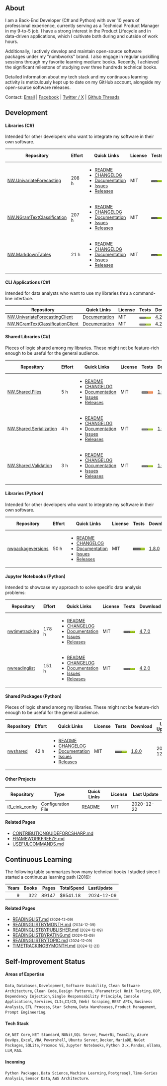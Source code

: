 ## About

I am a Back-End Developer (C# and Python) with over 10 years of professional experience, currently serving as a Technical Product Manager in my 9-to-5 job. I have a strong interest in the Product Lifecycle and in data-driven applications, which I cultivate both during and outside of work hours.

Additionally, I actively develop and maintain open-source software packages under my "numbworks" brand. I also engage in regular upskilling sessions through my favorite learning medium: books. Recently, I achieved the significant milestone of studying over three hundreds technical books.

Detailed information about my tech stack and my continuous learning activity is meticulously kept up to date on my GitHub account, alongside my open-source software releases.

Contact: [Email](mailto:numbworks@gmail.com) | [Facebook](https://www.facebook.com/numbworks) | [Twitter / X](http://www.x.com/numbworks) | [Github Threads](https://github.com/search?q=is%3Aissue+commenter%3Anumbworks&type=issues&s=created&o=desc)

## Development

#### Libraries (C#)

Intended for other developers who want to integrate my software in their own software.

| Repository | Effort | Quick Links | License | Tests | Download | Last Update |
|---|---|---|---|---|---|---|
| [NW.UnivariateForecasting](https://github.com/numbworks/NW.UnivariateForecasting) | 208 h | <ul><li>[README](https://github.com/numbworks/NW.UnivariateForecasting/blob/master/README.md)</li> <li>[CHANGELOG](https://github.com/numbworks/NW.UnivariateForecasting/blob/master/CHANGELOG)</li> <li>[Documentation](https://github.com/numbworks/NW.UnivariateForecasting/blob/main/docs/Documentation-NW.UnivariateForecasting.md)</li> <li>[Issues](https://github.com/numbworks/NW.UnivariateForecasting/issues)</li> <li>[Releases](https://github.com/numbworks/NW.UnivariateForecasting/releases)</li></ul> | MIT | ![codecoverage_library.svg](https://raw.githubusercontent.com/numbworks/NW.UnivariateForecasting/main/codecoverage_library.svg) | [4.2.0](https://www.nuget.org/packages/NW.UnivariateForecasting/4.2.0) | 2024-02-15 |
| [NW.NGramTextClassification](https://github.com/numbworks/NW.NGramTextClassification) | 207 h | <ul><li>[README](https://github.com/numbworks/NW.NGramTextClassification/blob/master/README.md)</li> <li>[CHANGELOG](https://github.com/numbworks/NW.NGramTextClassification/blob/master/CHANGELOG)</li> <li>[Documentation](https://github.com/numbworks/NW.NGramTextClassification/blob/master/docs/Documentation-NW.NGramTextClassification.md)</li> <li>[Issues](https://github.com/numbworks/NW.NGramTextClassification/issues)</li> <li>[Releases](https://github.com/numbworks/NW.NGramTextClassification/releases)</li></ul> | MIT | ![codecoverage.svg](https://raw.githubusercontent.com/numbworks/NW.NGramTextClassification/master/codecoverage_library.svg) | [4.2.0](https://www.nuget.org/packages/NW.NGramTextClassification/4.2.0) | 2024-02-14 |
| [NW.MarkdownTables](https://github.com/numbworks/NW.MarkdownTables) | 21 h | <ul><li>[README](https://github.com/numbworks/NW.MarkdownTables/blob/master/README.md)</li> <li>[CHANGELOG](https://github.com/numbworks/NW.MarkdownTables/blob/master/CHANGELOG)</li> <li>[Documentation](https://github.com/numbworks/NW.MarkdownTables/blob/master/docs/Documentation-NW.MarkdownTables.md)</li> <li>[Issues](https://github.com/numbworks/NW.MarkdownTables/issues)</li> <li>[Releases](https://github.com/numbworks/NW.MarkdownTables/releases)</li></ul> | MIT | ![codecoverage_library.svg](https://raw.githubusercontent.com/numbworks/NW.MarkdownTables/master/codecoverage_library.svg) | [3.0.0](https://www.nuget.org/packages/NW.MarkdownTables/3.0.0) | 2024-01-21 |

#### CLI Applications (C#)

Intended for data analysts who want to use my libraries thru a command-line interface.

| Repository | Quick Links | License | Tests | Download |
|---|---|---|---|---|
| [NW.UnivariateForecastingClient](https://github.com/numbworks/NW.UnivariateForecasting) | [Documentation](https://github.com/numbworks/NW.UnivariateForecasting/blob/master/docs/Documentation-NW.UnivariateForecastingClient.md)| MIT | ![codecoverage_client.svg](https://raw.githubusercontent.com/numbworks/NW.UnivariateForecasting/master/codecoverage_client.svg) | [4.2.0](https://github.com/numbworks/NW.UnivariateForecasting/releases/tag/v4.2.0) |
| [NW.NGramTextClassificationClient](https://github.com/numbworks/NW.NGramTextClassification) | [Documentation](https://github.com/numbworks/NW.NGramTextClassification/blob/master/docs/Documentation-NW.NGramTextClassificationClient.md)| MIT | ![codecoverage_client.svg](https://raw.githubusercontent.com/numbworks/NW.NGramTextClassification/master/codecoverage_client.svg) | [4.2.0](https://github.com/numbworks/NW.NGramTextClassification/releases/tag/v4.2.0) |

#### Shared Libraries (C#)

Pieces of logic shared among my libraries. These might not be feature-rich enough to be useful for the general audience.

| Repository | Effort | Quick Links | License | Tests | Download | Last Update |
|---|---|---|---|---|---|---|
| [NW.Shared.Files](https://github.com/numbworks/NW.Shared.Files) | 5 h | <ul><li>[README](https://github.com/numbworks/NW.Shared.Files/blob/master/README.md)</li> <li>[CHANGELOG](https://github.com/numbworks/NW.Shared.Files/blob/master/CHANGELOG)</li> <li>[Documentation](https://github.com/numbworks/NW.Shared.Files/blob/master/docs/Documentation-NW.Shared.Files.md)</li> <li>[Issues](https://github.com/numbworks/NW.Shared.Files/issues)</li> <li>[Releases](https://github.com/numbworks/NW.Shared.Files/releases)</li></ul> | MIT | ![codecoverage_library.svg](https://raw.githubusercontent.com/numbworks/NW.Shared.Files/master/codecoverage_library.svg) | [1.0.0](https://www.nuget.org/packages/NW.Shared.Files/1.0.0) | 2024-02-11 |
| [NW.Shared.Serialization](https://github.com/numbworks/NW.Shared.Serialization) | 4 h | <ul><li>[README](https://github.com/numbworks/NW.Shared.Serialization/blob/master/README.md)</li> <li>[CHANGELOG](https://github.com/numbworks/NW.Shared.Serialization/blob/master/CHANGELOG)</li> <li>[Documentation](https://github.com/numbworks/NW.Shared.Serialization/blob/master/docs/Documentation-NW.Shared.Serialization.md)</li> <li>[Issues](https://github.com/numbworks/NW.Shared.Serialization/issues)</li> <li>[Releases](https://github.com/numbworks/NW.Shared.Serialization/releases)</li></ul> | MIT | ![codecoverage_library.svg](https://raw.githubusercontent.com/numbworks/NW.Shared.Serialization/master/codecoverage_library.svg) | [1.0.0](https://www.nuget.org/packages/NW.Shared.Serialization/1.0.0) | 2024-02-13 |
| [NW.Shared.Validation](https://github.com/numbworks/NW.Shared.Validation) | 3 h | <ul><li>[README](https://github.com/numbworks/NW.Shared.Validation/blob/master/README.md)</li> <li>[CHANGELOG](https://github.com/numbworks/NW.Shared.Validation/blob/master/CHANGELOG)</li> <li>[Documentation](https://github.com/numbworks/NW.Shared.Validation/blob/master/docs/Documentation-NW.Shared.Validation.md)</li> <li>[Issues](https://github.com/numbworks/NW.Shared.Validation/issues)</li> <li>[Releases](https://github.com/numbworks/NW.Shared.Validation/releases)</li></ul> | MIT | ![codecoverage_library.svg](https://raw.githubusercontent.com/numbworks/NW.Shared.Validation/master/codecoverage_library.svg) | [1.0.0](https://www.nuget.org/packages/NW.Shared.Validation/1.0.0) | 2024-02-10 |

#### Libraries (Python)

Intended for other developers who want to integrate my software in their own software.

| Repository | Effort | Quick Links | License | Tests | Download | Last Update |
|---|---|---|---|---|---|---|
| [nwpackageversions](https://github.com/numbworks/nwpackageversions) | 50 h | <ul><li>[README](https://github.com/numbworks/nwpackageversions/blob/master/README.md)</li> <li>[CHANGELOG](https://github.com/numbworks/nwpackageversions/blob/master/CHANGELOG)</li> <li>[Documentation](https://github.com/numbworks/nwpackageversions/blob/master/docs/docs-nwpackageversions.md)</li> <li>[Issues](https://github.com/numbworks/nwpackageversions/issues)</li> <li>[Releases](https://github.com/numbworks/nwpackageversions/releases)</li></ul> | MIT | ![codecoverage.svg](https://raw.githubusercontent.com/numbworks/nwpackageversions/master/codecoverage.svg) | [1.8.0](https://github.com/numbworks/nwpackageversions/releases/tag/v1.8.0) | 2024-12-01 |

#### Jupyter Notebooks (Python)

Intended to showcase my approach to solve specific data analysis problems: 

| Repository | Effort | Quick Links | License | Tests | Download | Last Update |
|---|---|---|---|---|---|---|
| [nwtimetracking](https://github.com/numbworks/nwtimetracking) | 178 h | <ul><li>[README](https://github.com/numbworks/nwtimetracking/blob/master/README.md)</li> <li>[CHANGELOG](https://github.com/numbworks/nwtimetracking/blob/master/CHANGELOG)</li> <li>[Documentation](https://github.com/numbworks/nwtimetracking/blob/master/docs/docs-nwtimetracking.md)</li> <li>[Issues](https://github.com/numbworks/nwtimetracking/issues)</li> <li>[Releases](https://github.com/numbworks/nwtimetracking/releases)</li></ul> | MIT | ![codecoverage.svg](https://raw.githubusercontent.com/numbworks/nwtimetracking/master/codecoverage.svg) | [4.7.0](https://github.com/numbworks/nwtimetracking/releases/tag/v4.7.0) | 2024-12-24 |
| [nwreadinglist](https://github.com/numbworks/nwreadinglist) | 151 h | <ul><li>[README](https://github.com/numbworks/nwreadinglist/blob/master/README.md)</li> <li>[CHANGELOG](https://github.com/numbworks/nwreadinglist/blob/master/CHANGELOG)</li> <li>[Documentation](https://github.com/numbworks/nwreadinglist/blob/master/docs/docs-nwreadinglist.md)</li> <li>[Issues](https://github.com/numbworks/nwreadinglist/issues)</li> <li>[Releases](https://github.com/numbworks/nwreadinglist/releases)</li></ul> | MIT | ![codecoverage.svg](https://raw.githubusercontent.com/numbworks/nwreadinglist/master/codecoverage.svg) | [4.2.0](https://github.com/numbworks/nwreadinglist/releases/tag/v4.2.0) | 2024-12-09 |

#### Shared Packages (Python)

Pieces of logic shared among my libraries. These might not be feature-rich enough to be useful for the general audience.

| Repository | Effort | Quick Links | License | Tests | Download | Last Update |
|---|---|---|---|---|---|---|
| [nwshared](https://github.com/numbworks/nwshared) | 42 h | <ul><li>[README](https://github.com/numbworks/nwshared/blob/master/README.md)</li> <li>[CHANGELOG](https://github.com/numbworks/nwshared/blob/master/CHANGELOG)</li> <li>[Documentation](https://github.com/numbworks/nwshared/blob/master/docs/docs-nwshared.md)</li> <li>[Issues](https://github.com/numbworks/nwshared/issues)</li> <li>[Releases](https://github.com/numbworks/nwshared/releases)</li></ul> | MIT | ![codecoverage.svg](https://raw.githubusercontent.com/numbworks/nwshared/master/codecoverage.svg) | [1.8.0](https://github.com/numbworks/nwshared/releases/tag/v1.8.0) | 2024-12-01 |

#### Other Projects

| Repository | Type | Quick Links | License | Last Update |
|---|---|---|---|---|
| [i3_eink_config](https://github.com/numbworks/i3_eink_config) | Configuration File | [README](https://github.com/numbworks/i3_eink_config/blob/master/README.md) | MIT | 2020-12-22 |

#### Related Pages

- [CONTRIBUTIONGUIDEFORCSHARP.md](CONTRIBUTIONGUIDEFORCSHARP.md)
- [FRAMEWORKFREEZE.md](FRAMEWORKFREEZE.md)
- [USEFULCOMMANDS.md](USEFULCOMMANDS.md)

## Continuous Learning

The following table summarizes how many technical books I studied since I started a continuous learning path (2016): 

|   Years |   Books |   Pages | TotalSpend   | LastUpdate   |
|--------:|--------:|--------:|:-------------|:-------------|
|       9 |     322 |   89147 | $9541.18     | 2024-12-09   |

#### Related Pages

- [READINGLIST.md](READINGLIST.md) <small>(2024-12-09)</small>
- [READINGLISTBYMONTH.md](READINGLISTBYMONTH.md) <small>(2024-12-09)</small>
- [READINGLISTBYPUBLISHER.md](READINGLISTBYPUBLISHER.md) <small>(2024-12-09)</small>
- [READINGLISTBYRATING.md](READINGLISTBYRATING.md) <small>(2024-12-09)</small>
- [READINGLISTBYTOPIC.md](READINGLISTBYTOPIC.md) <small>(2024-12-09)</small>
- [TIMETRACKINGBYMONTH.md](TIMETRACKINGBYMONTH.md) <small>(2024-12-23)</small>

## Self-Improvement Status

#### Areas of Expertise

`Data`, `Databases`, `Development`, `Software Usability`, `Clean Software Architecture`, `Clean Code`, `Design Patterns`, `(Parametric) Unit Testing`, `OOP`, `Dependency Injection`, `Single Responsability Principle`, `Console Applications`, `Services`, `CLIs`,`CI/CD`, `(Web) Scraping`, `REST APIs`, `Business Analysis`, `ETL Process`, `Star Schema`, `Data Warehouses`, `Product Management`, `Prompt Engineering`.

#### Tech Stack

`C#`, `NET Core`, `NET Standard`, `NUNit`,`SQL Server`, `PowerBi`, `TeamCity`, `Azure DevOps`, `Excel`, `VBA`, `Powershell`, `Ubuntu Server`, `Docker`, `MariaDB`, `NuGet Packages`, `SQLite`, `Proxmox VE`, `Jupyter Notebooks`, `Python 3.x`, `Pandas`, `ollama`, `LLM`, `RAG`.

#### Incoming

`Python Packages`, `Data Science`, `Machine Learning`, `Postgresql`, `Time-Series Analysis`, `Sensor Data`, `AWS Architecture`.